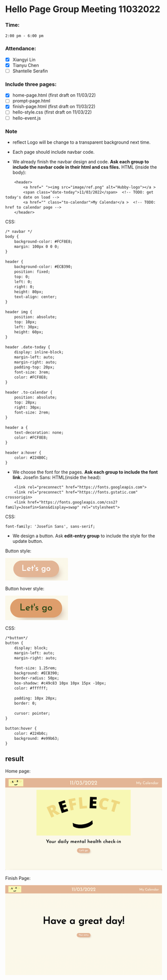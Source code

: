 # Hello Page Group Meeting 11032022


### Time:

    2:00 pm - 6:00 pm

### Attendance:
- [x] Xiangyi Lin
- [x] Tianyu Chen
- [ ] Shantelle Serafin

### Include three pages:
- [x] home-page.html (first draft on 11/03/22)
- [ ] prompt-page.html
- [x] finish-page.html (first draft on 11/03/22)
- [ ] hello-style.css (first draft on 11/03/22)
- [ ] hello-event.js

### Note

* reflect Logo will be change to a transparent background next time.

* Each page should include navbar code.

* We already finish the navbar design and code. **Ask each group to include the navbar code in their html and css files.**
HTML (inside the body):
```
    <header>
        <a href=" "><img src="image/ref.png" alt="Hubby-logo"></a >
        <span class="date-today">11/03/2022</span>  <!-- TODO: get today's date on load -->
        <a href="" class="to-calendar">My Calendar</a >  <!-- TODO: href to calendar page -->
    </header>
```
CSS:
```
/* navbar */
body {
    background-color: #FCF8E8;
    margin: 100px 0 0 0;
}

header {
    background-color: #ECB390;
    position: fixed;
    top: 0;
    left: 0;
    right: 0;
    height: 80px;
    text-align: center;
}

header img {
    position: absolute;
    top: 10px;
    left: 30px;
    height: 60px;
}

header .date-today {
    display: inline-block;
    margin-left: auto;
    margin-right: auto;
    padding-top: 20px;
    font-size: 3rem;
    color: #FCF8E8;
}

header .to-calendar {
    position: absolute;
    top: 28px;
    right: 30px;
    font-size: 2rem;
}

header a {
    text-decoration: none;
    color: #FCF8E8;
}

header a:hover {
    color: #224B0C;
}
```

* We choose the font for the pages. **Ask each group to include the font link.**
Josefin Sans:
HTML(inside the head):
```
    <link rel="preconnect" href="https://fonts.googleapis.com">
    <link rel="preconnect" href="https://fonts.gstatic.com" crossorigin>
    <link href="https://fonts.googleapis.com/css2?family=Josefin+Sans&display=swap" rel="stylesheet">
```
CSS:
```
font-family: 'Josefin Sans', sans-serif;
```

* We design a button. Ask **edit-entry group** to include the style for the update button.

Button style:

<img src="../resource/button-style.png" width="200px">

Button hover style:

<img src="../resource/button-hover-style.png" width="200px">

CSS:
```
/*button*/
button {
    display: block;
    margin-left: auto;
    margin-right: auto;

    font-size: 1.25rem;
    background: #ECB390;
    border-radius: 50px;
    box-shadow: #c49c83 10px 10px 15px -10px;
    color: #ffffff;
    
    padding: 10px 20px;
    border: 0;

    cursor: pointer;
}

button:hover {
    color: #224b0c;
    background: #e99b63;
}
```

## result

Home page:

<img src="../resource/home-page-1103.png" width="500px">

Finish Page:

<img src="../resource/finish-page-1103.jpg" width="500px">
